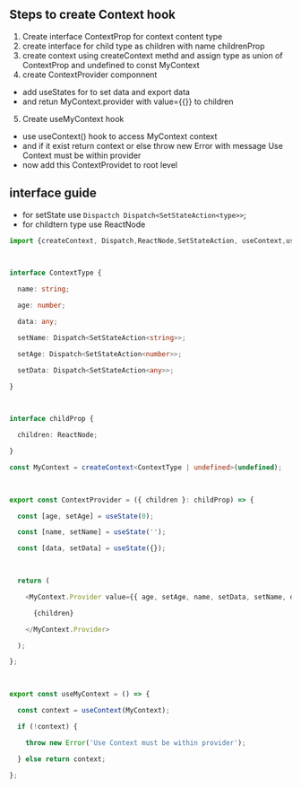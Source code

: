 ## Steps to create Context hook 

1. Create interface ContextProp for context content type
2. create interface for  child type  as children with  name childrenProp 
3. create context using createContext methd and assign type as union of ContextProp and undefined to const MyContext 
4. create ContextProvider componnent 
- add useStates for to set data and export data 
- and retun MyContext.provider with value={{}} to children 
5. Create useMyContext hook 
 - use useContext() hook to access MyContext context
 - and if it exist return context or else throw new Error with message Use Context must be within provider
 - now add this ContextProvidet to root level
 
## interface guide 
- for setState use ` Dispactch Dispatch<SetStateAction<type>> `;
- for childtern type use ReactNode



```typescript
import {createContext, Dispatch,ReactNode,SetStateAction, useContext,useState,} from 'react';

  

interface ContextType {

  name: string;

  age: number;

  data: any;

  setName: Dispatch<SetStateAction<string>>;

  setAge: Dispatch<SetStateAction<number>>;

  setData: Dispatch<SetStateAction<any>>;

}

  

interface childProp {

  children: ReactNode;

}

const MyContext = createContext<ContextType | undefined>(undefined);

  

export const ContextProvider = ({ children }: childProp) => {

  const [age, setAge] = useState(0);

  const [name, setName] = useState('');

  const [data, setData] = useState({});

  

  return (

    <MyContext.Provider value={{ age, setAge, name, setData, setName, data }}>

      {children}

    </MyContext.Provider>

  );

};

  

export const useMyContext = () => {

  const context = useContext(MyContext);

  if (!context) {

    throw new Error('Use Context must be within provider');

  } else return context;

};

```
 

